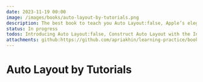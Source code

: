 ```yaml
---
date: 2023-11-19 00:00
image: /images/books/auto-layout-by-tutorials.png
description: The best book to teach you Auto Layout:false, Apple’s elegant solution to making your user interfaces flexible and adaptable.
status: In progress
todos: Introducing Auto Layout:false, Construct Auto Layout with the Interface Builder:false, Stack View:false, Construct Auto Layout with Code:false, Scroll View:false, Self-Sizing Views:false, Layout Guides:false, Content-Hugging & Compression-Resistance Priorities:false, Animating Auto Layout Constraints:false, Adaptive Layout:false, Dynamic Type:false, Internationalization & Localization:false, Common Auto Layout Issues:false, Under the Hood of Auto Layout:false, Optimizing Auto Layout Performance:false, Layout Prototyping with Playgrounds:false, Auto Layout for External Displays:false, Designing Custom Controls:false, Conclusion:false
attachments: github:https://github.com/apriakhin/learning-practice/books/auto-layout-by-tutorials
---
```

# Auto Layout by Tutorials
